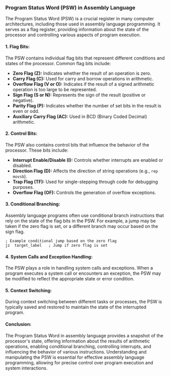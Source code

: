### Program Status Word (PSW) in Assembly Language

The Program Status Word (PSW) is a crucial register in many computer architectures, including those used in assembly language programming. It serves as a flag register, providing information about the state of the processor and controlling various aspects of program execution.

#### **1. Flag Bits:**

   The PSW contains individual flag bits that represent different conditions and states of the processor. Common flag bits include:

   - **Zero Flag (Z):** Indicates whether the result of an operation is zero.
   - **Carry Flag (C):** Used for carry and borrow operations in arithmetic.
   - **Overflow Flag (V or O):** Indicates if the result of a signed arithmetic operation is too large to be represented.
   - **Sign Flag (S or N):** Represents the sign of the result (positive or negative).
   - **Parity Flag (P):** Indicates whether the number of set bits in the result is even or odd.
   - **Auxiliary Carry Flag (AC):** Used in BCD (Binary Coded Decimal) arithmetic.

#### **2. Control Bits:**

   The PSW also contains control bits that influence the behavior of the processor. These bits include:

   - **Interrupt Enable/Disable (I):** Controls whether interrupts are enabled or disabled.
   - **Direction Flag (D):** Affects the direction of string operations (e.g., `rep movsb`).
   - **Trap Flag (TF):** Used for single-stepping through code for debugging purposes.
   - **Overflow Flag (OF):** Controls the generation of overflow exceptions.

#### **3. Conditional Branching:**

   Assembly language programs often use conditional branch instructions that rely on the state of the flag bits in the PSW. For example, a jump may be taken if the zero flag is set, or a different branch may occur based on the sign flag.

   ```assembly
   ; Example conditional jump based on the zero flag
   jz  target_label   ; Jump if zero flag is set
   ```

#### **4. System Calls and Exception Handling:**

   The PSW plays a role in handling system calls and exceptions. When a program executes a system call or encounters an exception, the PSW may be modified to reflect the appropriate state or error condition.

#### **5. Context Switching:**

   During context switching between different tasks or processes, the PSW is typically saved and restored to maintain the state of the interrupted program.

#### **Conclusion:**

   The Program Status Word in assembly language provides a snapshot of the processor's state, offering information about the results of arithmetic operations, enabling conditional branching, controlling interrupts, and influencing the behavior of various instructions. Understanding and manipulating the PSW is essential for effective assembly language programming, allowing for precise control over program execution and system interactions.
